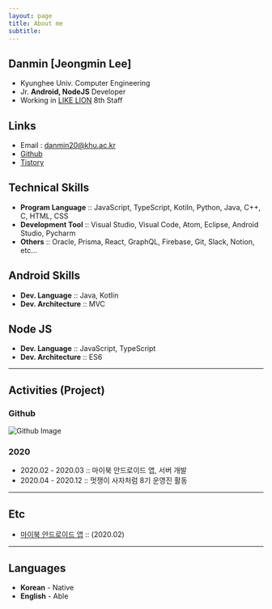 ```yaml
---
layout: page
title: About me
subtitle: 
---
```


## Danmin [Jeongmin Lee]
- Kyunghee Univ. Computer Engineering
- Jr. **Android,  NodeJS** Developer
- Working in [LIKE LION](https://likelion.net/) 8th Staff

## Links
- Email : danmin20@khu.ac.kr
- [Github](https://github.com/danmin20)
- [Tistory](https://danminblog.tistory.com/)

## Technical Skills
- **Program Language** :: JavaScript, TypeScript, Kotiln, Python, Java, C++, C, HTML, CSS
- **Development Tool** :: Visual Studio, Visual Code, Atom, Eclipse, Android Studio, Pycharm
- **Others** :: Oracle, Prisma, React, GraphQL, Firebase, Git, Slack, Notion, etc...

## Android Skills  

- **Dev. Language** :: Java, Kotlin
- **Dev. Architecture** :: MVC

## Node JS  

- **Dev. Language** :: JavaScript, TypeScript
- **Dev. Architecture** :: ES6


-------

## Activities (Project)
### Github
![Github Image](https://ghchart.rshah.org/danmin20)
### 2020
- 2020.02 - 2020.03 :: 마이북 안드로이드 앱, 서버 개발
- 2020.04 - 2020.12 :: 멋쟁이 사자처럼 8기 운영진 활동

-------

## Etc
- [마이북 안드로이드 앱](https://play.google.com/store/apps/details?id=com.danmin.mybook) :: (2020.02)


-------

## Languages
- **Korean** - Native
- **English** - Able
